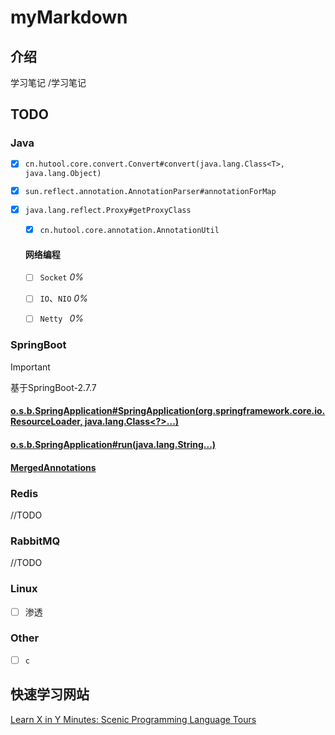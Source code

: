# myMarkdown

## 介绍

学习笔记
/学习笔记

## TODO

### Java

- [x] `cn.hutool.core.convert.Convert#convert(java.lang.Class<T>, java.lang.Object)`

- [x] `sun.reflect.annotation.AnnotationParser#annotationForMap`

- [x] `java.lang.reflect.Proxy#getProxyClass`
  
   - [x] `cn.hutool.core.annotation.AnnotationUtil`
   
   #### 网络编程
   
   - [ ] `Socket` *0%*
   - [ ] `IO`、`NIO` *0%*
   - [ ] `Netty ` *0%*
   

### SpringBoot

> [!IMPORTANT]
>
> 基于SpringBoot-2.7.7

#### [o.s.b.SpringApplication#SpringApplication(org.springframework.core.io.ResourceLoader, java.lang.Class<?>...)](./学习笔记/Spring源码阅读/SpringApplication/README.md)

#### [o.s.b.SpringApplication#run(java.lang.String...)](./学习笔记/Spring源码阅读/run/README.md)

#### [MergedAnnotations](./学习笔记/Spring源码阅读/注解的搜索/1.MergedAnnotations.md)

### Redis

//TODO

### RabbitMQ

//TODO

### Linux

- [ ] 渗透

### Other

- [ ] `c`

## 快速学习网站

[Learn X in Y Minutes: Scenic Programming Language Tours](https://learnxinyminutes.com/)


